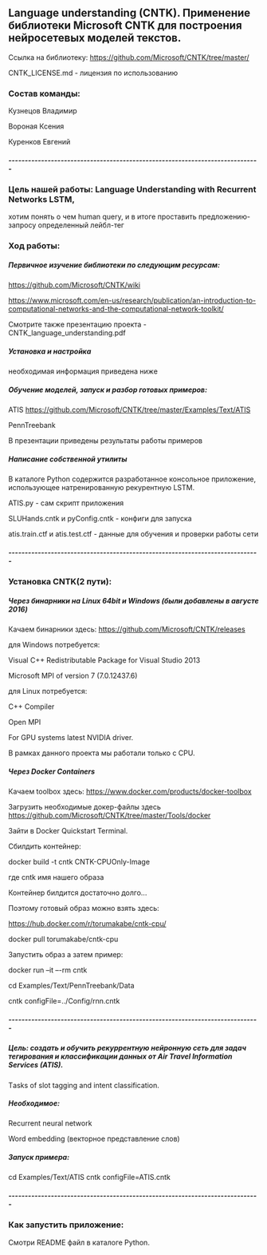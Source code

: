 ## Language understanding (CNTK). Применение библиотеки Microsoft CNTK для построения нейросетевых моделей текстов.

Ссылка на библиотеку: https://github.com/Microsoft/CNTK/tree/master/

CNTK_LICENSE.md - лицензия по использованию 

### Состав команды:
Кузнецов Владимир

Вороная Ксения

Куренков Евгений

##### -----------------------------------------------------------------------------

### Цель нашей работы: Language Understanding with Recurrent Networks LSTM, 
хотим понять о чем human query, и в итоге проставить предложению-запросу определенный лейбл-тег


### Ход работы:

##### Первичное изучение библиотеки по следующим ресурсам:

https://github.com/Microsoft/CNTK/wiki
 
https://www.microsoft.com/en-us/research/publication/an-introduction-to-computational-networks-and-the-computational-network-toolkit/

Смотрите также презентацию проекта - CNTK_language_understanding.pdf

##### Установка и настройка 

необходимая информация приведена ниже

##### Обучение моделей, запуск и разбор готовых примеров: 

ATIS https://github.com/Microsoft/CNTK/tree/master/Examples/Text/ATIS

PennTreebank

В презентации приведены результаты работы примеров

##### Написание собственной утилиты

В каталоге Python содержится разработанное консольное приложение, использующее натренированную рекурентную LSTM.

ATIS.py - сам скрипт приложения

SLUHands.cntk и pyConfig.cntk - конфиги для запуска

atis.train.ctf и atis.test.ctf - данные для обучения и проверки работы сети

##### -----------------------------------------------------------------------------


### Установка CNTK(2 пути):

##### Через бинарники на Linux 64bit и Windows (были добавлены в августе 2016)

Качаем бинарники здесь: https://github.com/Microsoft/CNTK/releases


для Windows потребуется:

Visual C++ Redistributable Package for Visual Studio 2013

Microsoft MPI of version 7 (7.0.12437.6)


для Linux потребуется:

C++ Compiler

Open MPI 


For GPU systems latest NVIDIA driver.

В рамках данного проекта мы работали только с CPU.


##### Через Docker Containers

Качаем toolbox здесь: https://www.docker.com/products/docker-toolbox

Загрузить необходимые докер-файлы здесь https://github.com/Microsoft/CNTK/tree/master/Tools/docker

Зайти в Docker Quickstart Terminal.


Сбилдить контейнер: 

docker build -t cntk CNTK-CPUOnly-Image

где cntk имя нашего образа 

Контейнер билдится достаточно долго...


Поэтому готовый образ можно взять здесь:

https://hub.docker.com/r/torumakabe/cntk-cpu/

docker pull torumakabe/cntk-cpu


Запустить образ а затем пример: 

docker run –it –-rm cntk

cd Examples/Text/PennTreebank/Data

cntk configFile=../Config/rnn.cntk


##### -----------------------------------------------------------------------------


##### Цель: создать и обучить рекуррентную нейронную сеть для задач тегирования и классификации данных от Аir Travel Information Services (ATIS). 
Тasks of slot tagging and intent classification.

##### Необходимое:

Recurrent neural network

Word embedding (векторное представление слов)


##### Запуск примера:
cd Examples/Text/ATIS
cntk configFile=ATIS.cntk

##### -----------------------------------------------------------------------------

### Как запустить приложение:

Смотри README файл в каталоге Python.